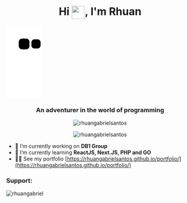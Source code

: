 <h1 align="center">Hi <img src="https://camo.githubusercontent.com/e8e7b06ecf583bc040eb60e44eb5b8e0ecc5421320a92929ce21522dbc34c891/68747470733a2f2f6d656469612e67697068792e636f6d2f6d656469612f6876524a434c467a6361737252346961377a2f67697068792e676966" height="35" width="35" align="center" />, I'm Rhuan</h1>

<img src="https://raw.githubusercontent.com/rhuangabrielsantos/rhuangabrielsantos/output/github-contribution-grid-snake.svg" align="center" />

<h3 align="center">An adventurer in the world of programming</h3>

<p align="center"> 
  <img src="https://github-readme-streak-stats.herokuapp.com?user=rhuangabrielsantos&theme=dracula&hide_border=true" alt="rhuangabrielsantos" />
</p>

<p align="center"> 
  <img src="https://komarev.com/ghpvc/?username=rhuangabrielsantos&label=Profile%20views&color=0e75b6&style=flat" alt="rhuangabrielsantos" />
</p>

- 🔭 I’m currently working on **DB1 Group**
- 🌱 I’m currently learning **ReactJS, Next.JS, PHP and GO**
- 👨‍💻 See my portfolio [https://rhuangabrielsantos.github.io/portfolio/](https://rhuangabrielsantos.github.io/portfolio/)

<h3 align="left">Support:</h3>
<p>
  <a href="https://www.buymeacoffee.com/rhuangabriel"> <img align="left" src="https://cdn.buymeacoffee.com/buttons/v2/default-yellow.png" height="50" width="210" alt="rhuangabriel" /></a>
</p>

<br><br>
